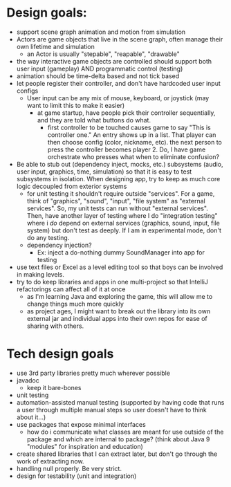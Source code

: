 # Design goals:

- support scene graph animation and motion from simulation
- Actors are game objects that live in the scene graph, often manage their own lifetime and simulation
    - an Actor is usually "stepable", "reapable", "drawable"
- the way interactive game objects are controlled should support both user input (gameplay) AND programmatic control (testing)
- animation should be time-delta based and not tick based
- let people register their controller, and don't have hardcoded user input configs
    - User input can be any mix of mouse, keyboard, or joystick (may want to limit this to make it easier)
        - at game startup, have people pick their controller sequentially, and they are told what buttons do what.
            - first controller to be touched causes game to say "This is controller one." An entry shows up in a list. That player can then choose config (color, nickname, etc). the next person to press the controller becomes player 2. Do, I have game orchestrate who presses what when to eliminate confusion?
- Be able to stub out (dependency inject, mocks, etc.) subsystems (audio, user input, graphics, time, simulation) so that it is easy to test subsystems in isolation. When designing app, try to keep as much core logic decoupled from exterior systems
	- for unit testing it shouldn't require outside "services". For a game, think of "graphics", "sound", "input", "file system" as "external services". So, my unit tests can run without "external services". Then, have another layer of testing where I do "integration testing" where i *do* depend on external services (graphics, sound, input, file system) but don't test as deeply. If I am in experimental mode, don't do any testing.
    - dependency injection?
        - Ex: inject a do-nothing dummy SoundManager into app for testing
- use text files or Excel as a level editing tool so that boys can be involved in making levels.
- try to do keep libraries and apps in one multi-project so that IntelliJ refactorings can affect all of it at once
    - as I'm learning Java and exploring the game, this will allow me to change things much more quickly
    - as project ages, I might want to break out the library into its own external jar and individual apps into their own repos for ease of sharing with others. 
    
# Tech design goals

- use 3rd party libraries pretty much wherever possible
- javadoc
    - keep it bare-bones
- unit testing
- automation-assisted manual testing (supported by having code that runs a user through multiple manual steps so user doesn't have to think about it...)
- use packages that expose minimal interfaces
    - how do i communicate what classes are meant for use outside of the package and which are internal to package? (think about Java 9 "modules" for inspiration and education)
- create shared libraries that I can extract later, but don't go through the work of extracting now.
- handling null properly. Be very strict.
- design for testability (unit and integration)
